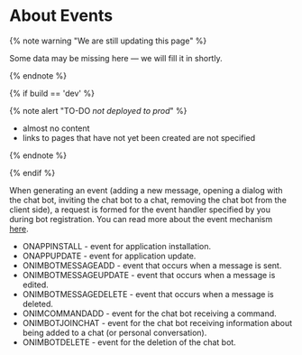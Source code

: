 # About Events

{% note warning "We are still updating this page" %}

Some data may be missing here — we will fill it in shortly.

{% endnote %}

{% if build == 'dev' %}

{% note alert "TO-DO _not deployed to prod_" %}

- almost no content
- links to pages that have not yet been created are not specified

{% endnote %}

{% endif %}

When generating an event (adding a new message, opening a dialog with the chat bot, inviting the chat bot to a chat, removing the chat bot from the client side), a request is formed for the event handler specified by you during bot registration. You can read more about the event mechanism [here](../../events/index.md).

- ONAPPINSTALL - event for application installation.
- ONAPPUPDATE - event for application update.
- ONIMBOTMESSAGEADD - event that occurs when a message is sent.
- ONIMBOTMESSAGEUPDATE - event that occurs when a message is edited.
- ONIMBOTMESSAGEDELETE - event that occurs when a message is deleted.
- ONIMCOMMANDADD - event for the chat bot receiving a command.
- ONIMBOTJOINCHAT - event for the chat bot receiving information about being added to a chat (or personal conversation).
- ONIMBOTDELETE - event for the deletion of the chat bot.